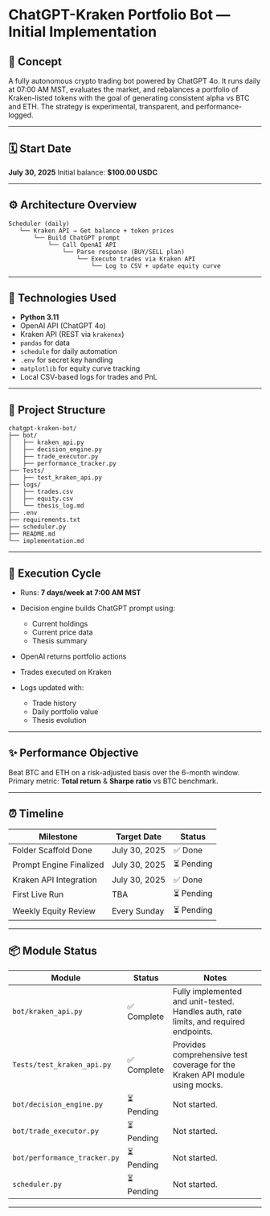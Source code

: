 
# ChatGPT-Kraken Portfolio Bot — Initial Implementation

## 🧠 Concept

A fully autonomous crypto trading bot powered by ChatGPT 4o.
It runs daily at 07:00 AM MST, evaluates the market, and rebalances a portfolio of Kraken-listed tokens with the goal of generating consistent alpha vs BTC and ETH.
The strategy is experimental, transparent, and performance-logged.

---

## 🗓️ Start Date

**July 30, 2025**
Initial balance: **\$100.00 USDC**

---

## ⚙️ Architecture Overview

```
Scheduler (daily)
   └── Kraken API → Get balance + token prices
       └── Build ChatGPT prompt
           └── Call OpenAI API
               └── Parse response (BUY/SELL plan)
                   └── Execute trades via Kraken API
                       └── Log to CSV + update equity curve
```

---

## 🧰 Technologies Used

* **Python 3.11**
* OpenAI API (ChatGPT 4o)
* Kraken API (REST via `krakenex`)
* `pandas` for data
* `schedule` for daily automation
* `.env` for secret key handling
* `matplotlib` for equity curve tracking
* Local CSV-based logs for trades and PnL

---

## 📂 Project Structure

```
chatgpt-kraken-bot/
├── bot/
│   ├── kraken_api.py
│   ├── decision_engine.py
│   ├── trade_executor.py
│   ├── performance_tracker.py
├── Tests/
│   ├── test_kraken_api.py
├── logs/
│   ├── trades.csv
│   ├── equity.csv
│   └── thesis_log.md
├── .env
├── requirements.txt
├── scheduler.py
├── README.md
└── implementation.md
```

---

## 📌 Execution Cycle

* Runs: **7 days/week at 7:00 AM MST**
* Decision engine builds ChatGPT prompt using:

  * Current holdings
  * Current price data
  * Thesis summary
* OpenAI returns portfolio actions
* Trades executed on Kraken
* Logs updated with:

  * Trade history
  * Daily portfolio value
  * Thesis evolution

---

## ✨ Performance Objective

Beat BTC and ETH on a risk-adjusted basis over the 6-month window.
Primary metric: **Total return** & **Sharpe ratio** vs BTC benchmark.

---

## ⏰ Timeline

| Milestone               | Target Date   | Status      |
| ----------------------- | ------------- |-------------|
| Folder Scaffold Done    | July 30, 2025 | ✅ Done     |
| Prompt Engine Finalized | July 30, 2025 | ⏳ Pending  |
| Kraken API Integration  | July 30, 2025 | ✅ Done     |
| First Live Run          | TBA           | ⏳ Pending  |
| Weekly Equity Review    | Every Sunday  | ⏳ Pending  |

---

## 📦 Module Status

| Module                     | Status      | Notes                                                                               |
| -------------------------- | ----------- | ----------------------------------------------------------------------------------- |
| `bot/kraken_api.py`        | ✅ Complete | Fully implemented and unit-tested. Handles auth, rate limits, and required endpoints. |
| `Tests/test_kraken_api.py` | ✅ Complete | Provides comprehensive test coverage for the Kraken API module using mocks.           |
| `bot/decision_engine.py`   | ⏳ Pending  | Not started.                                                                        |
| `bot/trade_executor.py`    | ⏳ Pending  | Not started.                                                                        |
| `bot/performance_tracker.py`| ⏳ Pending  | Not started.                                                                        |
| `scheduler.py`             | ⏳ Pending  | Not started.                                                                        |

---

##
